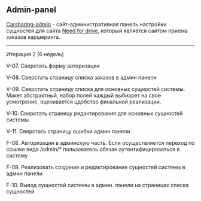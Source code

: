 ## Admin-panel

[Carsharing-admin](https://zamdikhanov.github.io/carsharing-admin/) - сайт-административная панель настройки сущностей для сайта [Need for drive](https://zamdikhanov.github.io/carsharing/), который является сайтом приема заказов каршеринга.

---

Итерация 2 (6 недель)

V-07. Сверстать форму авторизации

V-08. Сверстать страницу списка заказов в админ панели

V-09. Сверстать страницу списка для основных сущностей системы. Макет абстрактный, набор полей каждый выбиарет на свое усмотрение, оценивается цдобство финальной реализации.

V-10. Сверстать страницу редактирования для основных сущностей системы

V-11. Сверстать страницу ошибки админ панели

F-08. Авторизация в админскую часть. Если осуществляется переход по ссылке вида /admin/\* пользователь обязан аутентифицироваться в систему

F-09. Реализовать создание и редактирование сущностей системы в админ панели

F-10. Вывод сущностей системы в админ. панели на страницах списка сущностей
